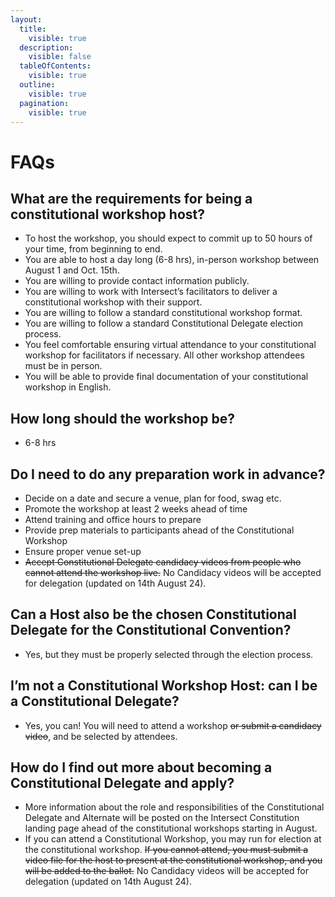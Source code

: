 ```yaml
---
layout:
  title:
    visible: true
  description:
    visible: false
  tableOfContents:
    visible: true
  outline:
    visible: true
  pagination:
    visible: true
---
```


# FAQs

## What are the requirements for being a constitutional workshop host?&#x20;

* To host the workshop, you should expect to commit up to 50 hours of your time, from beginning to end.
* You are able to host a day long (6-8 hrs), in-person workshop between August 1 and Oct. 15th.
* You are willing to provide contact information publicly.
* You are willing to work with Intersect’s facilitators to deliver a constitutional workshop with their support.
* You are willing to follow a standard constitutional workshop format.
* You are willing to follow a standard Constitutional Delegate election process.
* You feel comfortable ensuring virtual attendance to your constitutional workshop for facilitators if necessary. All other workshop attendees must be in person.
* You will be able to provide final documentation of your constitutional workshop in English.

## **How long should the workshop be?**

* 6-8 hrs

## Do I need to do any preparation work in advance?&#x20;

* Decide on a date and secure a venue, plan for food, swag etc.
* Promote the workshop at least 2 weeks ahead of time
* Attend training and office hours to prepare
* Provide prep materials to participants ahead of the Constitutional Workshop
* Ensure proper venue set-up
* ~~Accept Constitutional Delegate candidacy videos from people who cannot attend the workshop live.~~ No Candidacy videos will be accepted for delegation (updated on 14th August 24).

## Can a Host also be the chosen Constitutional Delegate for the Constitutional Convention?&#x20;

* Yes, but they must be properly selected through the election process.

## I’m not a Constitutional Workshop Host: can I be a Constitutional Delegate?

* Yes, you can! You will need to attend a workshop ~~or submit a candidacy video~~, and be selected by attendees.

## How do I find out more about becoming a Constitutional Delegate and apply?

* More information about the role and responsibilities of the Constitutional Delegate and Alternate will be posted on the Intersect Constitution landing page ahead of the constitutional workshops starting in August.
* If you can attend a Constitutional Workshop, you may run for election at the constitutional workshop. ~~If you cannot attend, you must submit a video file for the host to present at the constitutional workshop, and you will be added to the ballot.~~ No Candidacy videos will be accepted for delegation (updated on 14th August 24).
